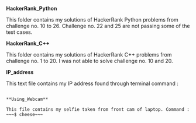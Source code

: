 **HackerRank_Python**

This folder contains my solutions of HackerRank Python problems from challenge no. 10 to 26. Challenge no. 22 and 25 are not passing some of the test cases.

**HackerRank_C++**

This folder contains my solutions of HackerRank C++ problems from challenge no. 1 to 20. I was not able to solve challenge no. 10 and 20.

**IP_address**

This text file contains my IP address found through terminal command : 
~~~$ curl ifconfig.me~~~

**Using_Webcam**

This file contains my selfie taken from front cam of laptop. Command :
~~~$ cheese~~~
